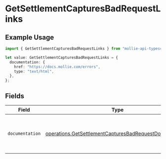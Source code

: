 # GetSettlementCapturesBadRequestLinks

## Example Usage

```typescript
import { GetSettlementCapturesBadRequestLinks } from "mollie-api-typescript/models/operations";

let value: GetSettlementCapturesBadRequestLinks = {
  documentation: {
    href: "https://docs.mollie.com/errors",
    type: "text/html",
  },
};
```

## Fields

| Field                                                                                                                              | Type                                                                                                                               | Required                                                                                                                           | Description                                                                                                                        |
| ---------------------------------------------------------------------------------------------------------------------------------- | ---------------------------------------------------------------------------------------------------------------------------------- | ---------------------------------------------------------------------------------------------------------------------------------- | ---------------------------------------------------------------------------------------------------------------------------------- |
| `documentation`                                                                                                                    | [operations.GetSettlementCapturesBadRequestDocumentation](../../models/operations/getsettlementcapturesbadrequestdocumentation.md) | :heavy_check_mark:                                                                                                                 | The URL to the generic Mollie API error handling guide.                                                                            |